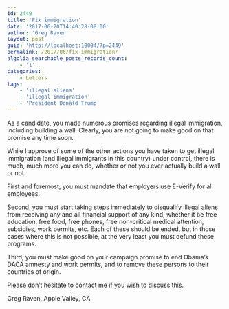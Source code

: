 ```yaml
---
id: 2449
title: 'Fix immigration'
date: '2017-06-20T14:40:28-08:00'
author: 'Greg Raven'
layout: post
guid: 'http://localhost:10004/?p=2449'
permalink: /2017/06/fix-immigration/
algolia_searchable_posts_records_count:
    - '1'
categories:
    - Letters
tags:
    - 'illegal aliens'
    - 'illegal immigration'
    - 'President Donald Trump'
---
```


As a candidate, you made numerous promises regarding illegal immigration, including building a wall. Clearly, you are not going to make good on that promise any time soon.

While I approve of some of the other actions you have taken to get illegal immigration (and illegal immigrants in this country) under control, there is much, much more you can do, whether or not you ever actually build a wall or not.

First and foremost, you must mandate that employers use E-Verify for all employees.

Second, you must start taking steps immediately to disqualify illegal aliens from receiving any and all financial support of any kind, whether it be free education, free food, free phones, free non-critical medical attention, subsidies, work permits, etc. Each of these should be ended, but in those cases where this is not possible, at the very least you must defund these programs.

Third, you must make good on your campaign promise to end Obama’s DACA amnesty and work permits, and to remove these persons to their countries of origin.

Please don’t hesitate to contact me if you wish to discuss this.

Greg Raven, Apple Valley, CA